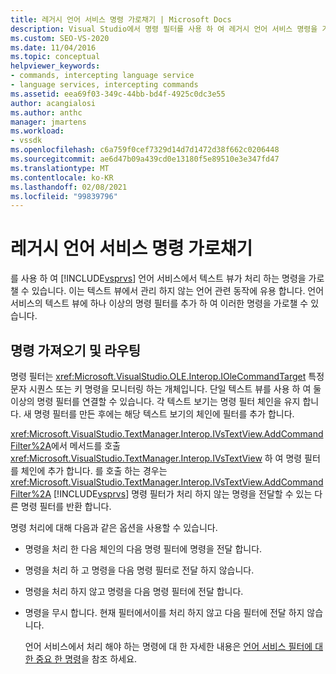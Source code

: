 ```yaml
---
title: 레거시 언어 서비스 명령 가로채기 | Microsoft Docs
description: Visual Studio에서 명령 필터를 사용 하 여 레거시 언어 서비스 명령을 가로채서 언어별 동작을 추가 하는 방법에 대해 알아봅니다.
ms.custom: SEO-VS-2020
ms.date: 11/04/2016
ms.topic: conceptual
helpviewer_keywords:
- commands, intercepting language service
- language services, intercepting commands
ms.assetid: eea69f03-349c-44bb-bd4f-4925c0dc3e55
author: acangialosi
ms.author: anthc
manager: jmartens
ms.workload:
- vssdk
ms.openlocfilehash: c6a759f0cef7329d14d7d1472d38f662c0206448
ms.sourcegitcommit: ae6d47b09a439cd0e13180f5e89510e3e347fd47
ms.translationtype: MT
ms.contentlocale: ko-KR
ms.lasthandoff: 02/08/2021
ms.locfileid: "99839796"
---
```

# <a name="intercepting-legacy-language-service-commands"></a>레거시 언어 서비스 명령 가로채기
를 사용 하 여 [!INCLUDE[vsprvs](../../code-quality/includes/vsprvs_md.md)] 언어 서비스에서 텍스트 뷰가 처리 하는 명령을 가로챌 수 있습니다. 이는 텍스트 뷰에서 관리 하지 않는 언어 관련 동작에 유용 합니다. 언어 서비스의 텍스트 뷰에 하나 이상의 명령 필터를 추가 하 여 이러한 명령을 가로챌 수 있습니다.

## <a name="getting-and-routing-the-command"></a>명령 가져오기 및 라우팅
 명령 필터는 <xref:Microsoft.VisualStudio.OLE.Interop.IOleCommandTarget> 특정 문자 시퀀스 또는 키 명령을 모니터링 하는 개체입니다. 단일 텍스트 뷰를 사용 하 여 둘 이상의 명령 필터를 연결할 수 있습니다. 각 텍스트 보기는 명령 필터 체인을 유지 합니다. 새 명령 필터를 만든 후에는 해당 텍스트 보기의 체인에 필터를 추가 합니다.

 <xref:Microsoft.VisualStudio.TextManager.Interop.IVsTextView.AddCommandFilter%2A>에서 메서드를 호출 <xref:Microsoft.VisualStudio.TextManager.Interop.IVsTextView> 하 여 명령 필터를 체인에 추가 합니다. 를 호출 하는 경우는 <xref:Microsoft.VisualStudio.TextManager.Interop.IVsTextView.AddCommandFilter%2A> [!INCLUDE[vsprvs](../../code-quality/includes/vsprvs_md.md)] 명령 필터가 처리 하지 않는 명령을 전달할 수 있는 다른 명령 필터를 반환 합니다.

 명령 처리에 대해 다음과 같은 옵션을 사용할 수 있습니다.

- 명령을 처리 한 다음 체인의 다음 명령 필터에 명령을 전달 합니다.

- 명령을 처리 하 고 명령을 다음 명령 필터로 전달 하지 않습니다.

- 명령을 처리 하지 않고 명령을 다음 명령 필터에 전달 합니다.

- 명령을 무시 합니다. 현재 필터에서이를 처리 하지 않고 다음 필터에 전달 하지 않습니다.

  언어 서비스에서 처리 해야 하는 명령에 대 한 자세한 내용은 [언어 서비스 필터에 대 한 중요 한 명령](../../extensibility/internals/important-commands-for-language-service-filters.md)을 참조 하세요.
